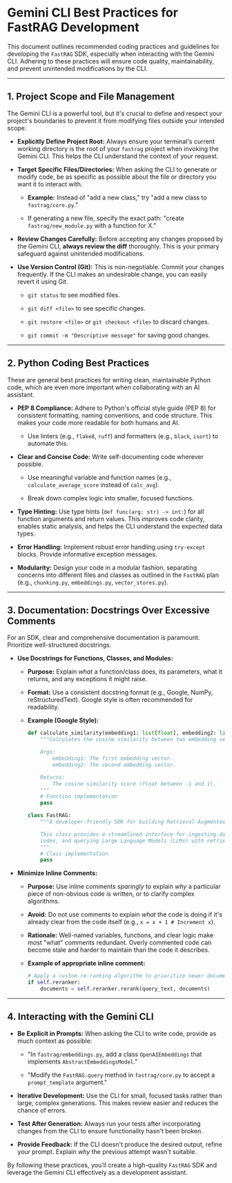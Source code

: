 # Gemini CLI Best Practices for FastRAG Development

This document outlines recommended coding practices and guidelines for developing the `FastRAG` SDK, especially when interacting with the Gemini CLI. Adhering to these practices will ensure code quality, maintainability, and prevent unintended modifications by the CLI.

---

## 1. Project Scope and File Management

The Gemini CLI is a powerful tool, but it's crucial to define and respect your project's boundaries to prevent it from modifying files outside your intended scope.

* **Explicitly Define Project Root:** Always ensure your terminal's current working directory is the root of your `fastrag` project when invoking the Gemini CLI. This helps the CLI understand the context of your request.

* **Target Specific Files/Directories:** When asking the CLI to generate or modify code, be as specific as possible about the file or directory you want it to interact with.

    * **Example:** Instead of "add a new class," try "add a new class to `fastrag/core.py`."

    * If generating a new file, specify the exact path: "create `fastrag/new_module.py` with a function for X."

* **Review Changes Carefully:** Before accepting any changes proposed by the Gemini CLI, **always review the diff** thoroughly. This is your primary safeguard against unintended modifications.

* **Use Version Control (Git):** This is non-negotiable. Commit your changes frequently. If the CLI makes an undesirable change, you can easily revert it using Git.

    * `git status` to see modified files.

    * `git diff <file>` to see specific changes.

    * `git restore <file>` or `git checkout <file>` to discard changes.

    * `git commit -m "Descriptive message"` for saving good changes.

---

## 2. Python Coding Best Practices

These are general best practices for writing clean, maintainable Python code, which are even more important when collaborating with an AI assistant.

* **PEP 8 Compliance:** Adhere to Python's official style guide (PEP 8) for consistent formatting, naming conventions, and code structure. This makes your code more readable for both humans and AI.

    * Use linters (e.g., `flake8`, `ruff`) and formatters (e.g., `black`, `isort`) to automate this.

* **Clear and Concise Code:** Write self-documenting code wherever possible.

    * Use meaningful variable and function names (e.g., `calculate_average_score` instead of `calc_avg`).

    * Break down complex logic into smaller, focused functions.

* **Type Hinting:** Use type hints (`def func(arg: str) -> int:`) for all function arguments and return values. This improves code clarity, enables static analysis, and helps the CLI understand the expected data types.

* **Error Handling:** Implement robust error handling using `try-except` blocks. Provide informative exception messages.

* **Modularity:** Design your code in a modular fashion, separating concerns into different files and classes as outlined in the `FastRAG` plan (e.g., `chunking.py`, `embeddings.py`, `vector_stores.py`).

---

## 3. Documentation: Docstrings Over Excessive Comments

For an SDK, clear and comprehensive documentation is paramount. Prioritize well-structured docstrings.

* **Use Docstrings for Functions, Classes, and Modules:**

    * **Purpose:** Explain *what* a function/class does, its parameters, what it returns, and any exceptions it might raise.

    * **Format:** Use a consistent docstring format (e.g., Google, NumPy, reStructuredText). Google style is often recommended for readability.

    * **Example (Google Style):**

        ```python
        def calculate_similarity(embedding1: list[float], embedding2: list[float]) -> float:
            """Calculates the cosine similarity between two embedding vectors.

            Args:
                embedding1: The first embedding vector.
                embedding2: The second embedding vector.

            Returns:
                The cosine similarity score (float between -1 and 1).
            """
            # Function implementation
            pass

        class FastRAG:
            """A developer-friendly SDK for building Retrieval-Augmented Generation (RAG) systems.

            This class provides a streamlined interface for ingesting data, building a searchable
            index, and querying Large Language Models (LLMs) with retrieved context.
            """
            # Class implementation
            pass
        ```

* **Minimize Inline Comments:**

    * **Purpose:** Use inline comments *sparingly* to explain *why* a particular piece of non-obvious code is written, or to clarify complex algorithms.

    * **Avoid:** Do not use comments to explain *what* the code is doing if it's already clear from the code itself (e.g., `x = x + 1 # Increment x`).

    * **Rationale:** Well-named variables, functions, and clear logic make most "what" comments redundant. Overly commented code can become stale and harder to maintain than the code it describes.

    * **Example of appropriate inline comment:**

        ```python
        # Apply a custom re-ranking algorithm to prioritize newer documents
        if self.reranker:
            documents = self.reranker.rerank(query_text, documents)
        ```

---

## 4. Interacting with the Gemini CLI

* **Be Explicit in Prompts:** When asking the CLI to write code, provide as much context as possible:

    * "In `fastrag/embeddings.py`, add a class `OpenAIEmbeddings` that implements `AbstractEmbeddingsModel`."

    * "Modify the `FastRAG.query` method in `fastrag/core.py` to accept a `prompt_template` argument."

* **Iterative Development:** Use the CLI for small, focused tasks rather than large, complex generations. This makes review easier and reduces the chance of errors.

* **Test After Generation:** Always run your tests after incorporating changes from the CLI to ensure functionality hasn't been broken.

* **Provide Feedback:** If the CLI doesn't produce the desired output, refine your prompt. Explain *why* the previous attempt wasn't suitable.

By following these practices, you'll create a high-quality `FastRAG` SDK and leverage the Gemini CLI effectively as a development assistant.